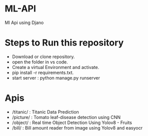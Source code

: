# ML-API
Ml Api using Djano

# Steps to Run this repository
  - Download or clone repository.
  - open the folder in vs code.
  - Create a virtual Environment and activate.
  - pip install -r requirements.txt.
  - start server : python manage.py runserver
# Apis
- /titanic/ : Titanic Data Prediction
- /picture/ : Tomato leaf-disease detection using CNN
- /object/ : Real time Object Detection Using Yolov8 - Fruits
- /bill/  : Bill amount reader from image using Yolov8 and easyocr

    
